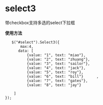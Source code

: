 select3
=======

带checkbox支持多选的select下拉框

**使用方法**


       $("#select").Select3({
           max:4,
          data: [
              {value: "1", text: "miao"},
              {value: "2", text: "zhuang"},
              {value: "3", text: "sailor"},
              {value: "4", text: "jack"},
              {value: "5", text: "roy"},
              {value: "6", text: "bill"}      ,
              {value: "7", text: "gates"},
              {value: "8", text: "jay"}

        ]
    });
